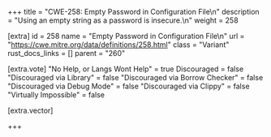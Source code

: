 +++
title = "CWE-258: Empty Password in Configuration File\n"
description = "Using an empty string as a password is insecure.\n"
weight = 258

[extra]
id = 258
name = "Empty Password in Configuration File\n"
url = "https://cwe.mitre.org/data/definitions/258.html"
class = "Variant"
rust_docs_links = []
parent = "260"

[extra.vote]
"No Help, or Langs Wont Help" = true
Discouraged = false
"Discouraged via Library" = false
"Discouraged via Borrow Checker" = false
"Discouraged via Debug Mode" = false
"Discouraged via Clippy" = false
"Virtually Impossible" = false

[extra.vector]

+++